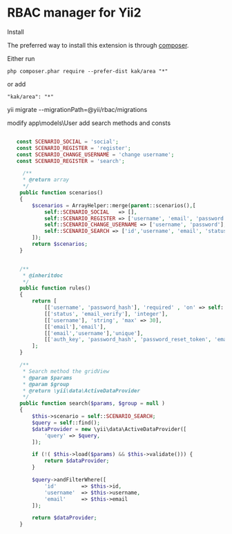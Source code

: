 RBAC manager for Yii2
================
Install


The preferred way to install this extension is through [composer](http://getcomposer.org/download/).

Either run

```
php composer.phar require --prefer-dist kak/area "*"
```

or add

```
"kak/area": "*"
```

yii migrate --migrationPath=@yii/rbac/migrations

modify app\models\User add search methods and consts

```php

   const SCENARIO_SOCIAL = 'social';
   const SCENARIO_REGISTER = 'register';
   const SCENARIO_CHANGE_USERNAME = 'change username';
   const SCENARIO_REGISTER = 'search';

	 /**
	 * @return array
	 */
	public function scenarios()
	{
		$scenarios = ArrayHelper::merge(parent::scenarios(),[
			self::SCENARIO_SOCIAL   => [],
			self::SCENARIO_REGISTER => ['username', 'email', 'password'],
			self::SCENARIO_CHANGE_USERNAME => ['username', 'password'],
			self::SCENARIO_SEARCH => ['id','username', 'email', 'status'],
		]);
		return $scenarios;
	}


  	/**
	 * @inheritdoc
	 */
	public function rules()
	{
		return [
			[['username', 'password_hash'], 'required' , 'on' => self::SCENARIO_REGISTER ],
			[['status', 'email_verify'], 'integer'],
			[['username'], 'string', 'max' => 30],
			[['email'],'email'],
			[['email','username'],'unique'],
			[['auth_key', 'password_hash', 'password_reset_token', 'email','email_code'], 'string', 'max' => 255],
		];
	}

    /**
     * Search method the gridView
     * @param $params
     * @param $group
     * @return \yii\data\ActiveDataProvider
     */
    public function search($params, $group = null )
    {
        $this->scenario = self::SCENARIO_SEARCH;
        $query = self::find();
        $dataProvider = new \yii\data\ActiveDataProvider([
            'query' => $query,
        ]);

        if (!( $this->load($params) && $this->validate())) {
            return $dataProvider;
        }

        $query->andFilterWhere([
            'id'        => $this->id,
            'username'  => $this->username,
            'email'     => $this->email
        ]);

        return $dataProvider;
    }


```
